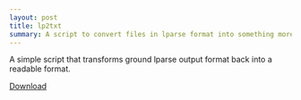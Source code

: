 ```yaml
---
layout: post
title: lp2txt
summary: A script to convert files in lparse format into something more readable.
---
```

A simple script that transforms ground lparse output format back into a readable format.

[Download](http://sourceforge.net/p/potassco/code/HEAD/tree/trunk/lp2txt/)
